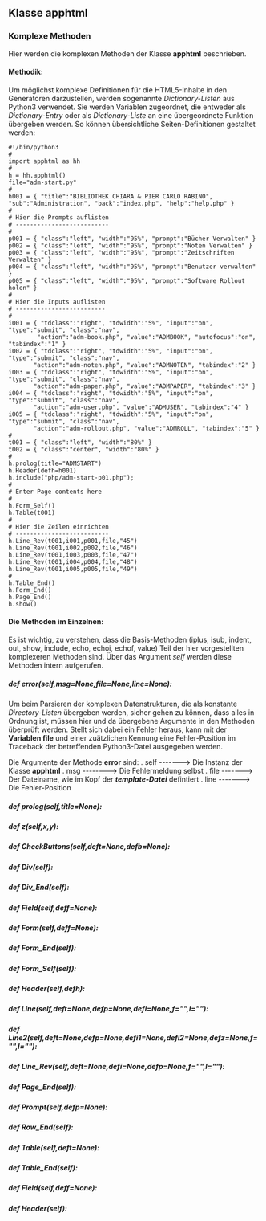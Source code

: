 ## Klasse apphtml
### Komplexe Methoden
  Hier werden die komplexen Methoden der Klasse __apphtml__ beschrieben.
#### Methodik:
  Um möglichst komplexe Definitionen für die HTML5-Inhalte in den Generatoren darzustellen, werden sogenannte *Dictionary-Listen* aus Python3 verwendet.
  Sie werden Variablen zugeordnet, die entweder als *Dictionary-Entry* oder als *Dictionary-Liste* an eine übergeordnete Funktion übergeben werden.
  So können übersichtliche Seiten-Definitionen gestaltet werden:
  
  ```
#!/bin/python3
#
import apphtml as hh
#
h = hh.apphtml()
file="adm-start.py"
#
h001 = { "title":"BIBLIOTHEK CHIARA & PIER CARLO RABINO", "sub":"Administration", "back":"index.php", "help":"help.php" }
#
# Hier die Prompts auflisten
# --------------------------
#
p001 = { "class":"left", "width":"95%", "prompt":"Bücher Verwalten" }
p002 = { "class":"left", "width":"95%", "prompt":"Noten Verwalten" }
p003 = { "class":"left", "width":"95%", "prompt":"Zeitschriften Verwalten" }
p004 = { "class":"left", "width":"95%", "prompt":"Benutzer verwalten" }
p005 = { "class":"left", "width":"95%", "prompt":"Software Rollout holen" }
#
# Hier die Inputs auflisten
# -------------------------
#
i001 = { "tdclass":"right", "tdwidth":"5%", "input":"on", "type":"submit", "class":"nav", 
          "action":"adm-book.php", "value":"ADMBOOK", "autofocus":"on", "tabindex":"1" }
i002 = { "tdclass":"right", "tdwidth":"5%", "input":"on", "type":"submit", "class":"nav",
         "action":"adm-noten.php", "value":"ADMNOTEN", "tabindex":"2" }
i003 = { "tdclass":"right", "tdwidth":"5%", "input":"on", "type":"submit", "class":"nav",
         "action":"adm-paper.php", "value":"ADMPAPER", "tabindex":"3" }
i004 = { "tdclass":"right", "tdwidth":"5%", "input":"on", "type":"submit", "class":"nav",
         "action":"adm-user.php", "value":"ADMUSER", "tabindex":"4" }
i005 = { "tdclass":"right", "tdwidth":"5%", "input":"on", "type":"submit", "class":"nav",
         "action":"adm-rollout.php", "value":"ADMROLL", "tabindex":"5" }
#
t001 = { "class":"left", "width":"80%" }
t002 = { "class":"center", "width":"80%" }
#
h.prolog(title="ADMSTART")
h.Header(defh=h001)
h.include("php/adm-start-p01.php");
#
# Enter Page contents here
#
h.Form_Self()
h.Table(t001)
#
# Hier die Zeilen einrichten
# --------------------------
h.Line_Rev(t001,i001,p001,file,"45")
h.Line_Rev(t001,i002,p002,file,"46")
h.Line_Rev(t001,i003,p003,file,"47")
h.Line_Rev(t001,i004,p004,file,"48")
h.Line_Rev(t001,i005,p005,file,"49")
#
h.Table_End()
h.Form_End()
h.Page_End()
h.show()
```
#### Die Methoden im Einzelnen:
  Es ist wichtig, zu verstehen, dass die Basis-Methoden (iplus, isub, indent, out, show, include, echo, echoi,
  echof, value) Teil der hier vorgestellten komplexeren Methoden sind. Über das Argument _self_ werden diese
  Methoden intern aufgerufen.
##### def error(self,msg=None,file=None,line=None):
  Um beim Parsieren der komplexen Datenstrukturen, die als konstante _Directory-Listen_ übergeben werden, sicher
  gehen zu können, dass alles in Ordnung ist, müssen hier und da übergebene Argumente in den Methoden überprüft
  werden. Stellt sich dabei ein Fehler heraus, kann mit der __Variablen file__ und einer zuätzlichen Kennung
  eine Fehler-Position im Traceback der betreffenden Python3-Datei ausgegeben werden.
  
  Die Argumente der Methode __error__ sind:
  . self -------> Die Instanz der Klasse __apphtml__
  . msg --------> Die Fehlermeldung selbst
  . file -------> Der Dateiname, wie im Kopf der *__template-Datei__* defintiert
  . line -------> Die Fehler-Position
  
##### def prolog(self,title=None):
##### def z(self,x,y):
##### def CheckButtons(self,deft=None,defb=None):
##### def Div(self):
##### def Div_End(self):
##### def Field(self,deff=None):
##### def Form(self,deff=None):
##### def Form_End(self):
##### def Form_Self(self):
##### def Header(self,defh):
##### def Line(self,deft=None,defp=None,defi=None,f="",l=""):
##### def Line2(self,deft=None,defp=None,defi1=None,defi2=None,defz=None,f="",l=""):
##### def Line_Rev(self,deft=None,defi=None,defp=None,f="",l=""):
##### def Page_End(self):
##### def Prompt(self,defp=None):
##### def Row_End(self):
##### def Table(self,deft=None):
##### def Table_End(self):
##### def _Field(self,deff=None):_ 
##### def _Header(self):_
